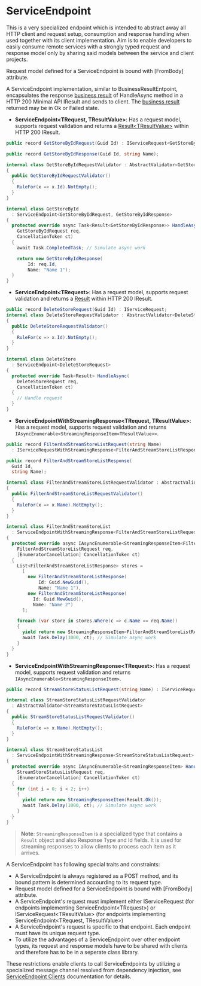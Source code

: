 # ServiceEndpoint

This is a very specialized endpoint which is intended to abstract away all HTTP client and request setup, consumption and response handling when used together with its client implementation. Aim is to enable developers to easily consume remote services with a strongly typed request and response model only by sharing said models between the service and client projects.

Request model defined for a ServiceEndpoint is bound with [FromBody] attribute.

A ServiceEndpoint implementation, similar to BusinessResultEntpoint, encapsulates the response [business result](https://github.com/modabas/ModResults) of HandleAsync method in a HTTP 200 Minimal API IResult and sends to client. The [business result](https://github.com/modabas/ModResults) returned may be in Ok or Failed state.

- **ServiceEndpoint&lt;TRequest, TResultValue&gt;**: Has a request model, supports request validation and returns a [Result&lt;TResultValue&gt;](https://github.com/modabas/ModResults) within HTTP 200 IResult.
``` csharp
public record GetStoreByIdRequest(Guid Id) : IServiceRequest<GetStoreByIdResponse>;

public record GetStoreByIdResponse(Guid Id, string Name);

internal class GetStoreByIdRequestValidator : AbstractValidator<GetStoreByIdRequest>
{
  public GetStoreByIdRequestValidator()
  {
    RuleFor(x => x.Id).NotEmpty();
  }
}

internal class GetStoreById
  : ServiceEndpoint<GetStoreByIdRequest, GetStoreByIdResponse>
{
  protected override async Task<Result<GetStoreByIdResponse>> HandleAsync(
    GetStoreByIdRequest req,
    CancellationToken ct)
  {
    await Task.CompletedTask; // Simulate async work

    return new GetStoreByIdResponse(
        Id: req.Id,
        Name: "Name 1");
  }
}
```

- **ServiceEndpoint&lt;TRequest&gt;**: Has a request model, supports request validation and returns a [Result](https://github.com/modabas/ModResults) within HTTP 200 IResult.
``` csharp
public record DeleteStoreRequest(Guid Id) : IServiceRequest;
internal class DeleteStoreRequestValidator : AbstractValidator<DeleteStoreRequest>
{
  public DeleteStoreRequestValidator()
  {
    RuleFor(x => x.Id).NotEmpty();
  }
}

internal class DeleteStore
  : ServiceEndpoint<DeleteStoreRequest>
{
  protected override Task<Result> HandleAsync(
    DeleteStoreRequest req,
    CancellationToken ct)
  {
    // Handle request
  }
}
```

- **ServiceEndpointWithStreamingResponse&lt;TRequest, TResultValue&gt;**: Has a request model, supports request validation and returns `IAsyncEnumerable<StreamingResponseItem<TResultValue>>`.
``` csharp
public record FilterAndStreamStoreListRequest(string Name)
  : IServiceRequestWithStreamingResponse<FilterAndStreamStoreListResponse>;

public record FilterAndStreamStoreListResponse(
  Guid Id,
  string Name);

internal class FilterAndStreamStoreListRequestValidator : AbstractValidator<FilterAndStreamStoreListRequest>
{
  public FilterAndStreamStoreListRequestValidator()
  {
    RuleFor(x => x.Name).NotEmpty();
  }
}

internal class FilterAndStreamStoreList
  : ServiceEndpointWithStreamingResponse<FilterAndStreamStoreListRequest, FilterAndStreamStoreListResponse>
{
  protected override async IAsyncEnumerable<StreamingResponseItem<FilterAndStreamStoreListResponse>> HandleAsync(
    FilterAndStreamStoreListRequest req,
    [EnumeratorCancellation] CancellationToken ct)
  {
    List<FilterAndStreamStoreListResponse> stores =
      [
        new FilterAndStreamStoreListResponse(
            Id: Guid.NewGuid(),
            Name: "Name 1"),
        new FilterAndStreamStoreListResponse(
          Id: Guid.NewGuid(),
          Name: "Name 2")
      ];

    foreach (var store in stores.Where(c => c.Name == req.Name))
    {
      yield return new StreamingResponseItem<FilterAndStreamStoreListResponse>(store);
      await Task.Delay(1000, ct); // Simulate async work
    }
  }
}
```

- **ServiceEndpointWithStreamingResponse&lt;TRequest&gt;**: Has a request model, supports request validation and returns `IAsyncEnumerable<StreamingResponseItem>`.
``` csharp
public record StreamStoreStatusListRequest(string Name) : IServiceRequestWithStreamingResponse;

internal class StreamStoreStatusListRequestValidator
  : AbstractValidator<StreamStoreStatusListRequest>
{
  public StreamStoreStatusListRequestValidator()
  {
    RuleFor(x => x.Name).NotEmpty();
  }
}

internal class StreamStoreStatusList
  : ServiceEndpointWithStreamingResponse<StreamStoreStatusListRequest>
{
  protected override async IAsyncEnumerable<StreamingResponseItem> HandleAsync(
    StreamStoreStatusListRequest req,
    [EnumeratorCancellation] CancellationToken ct)
  {
    for (int i = 0; i < 2; i++)
    {
      yield return new StreamingResponseItem(Result.Ok());
      await Task.Delay(1000, ct); // Simulate async work
    }
  }
}
```

>**Note**: `StreamingResponseItem` is a specialized type that contains a `Result` object and also Response Type and Id fields. It is used for streaming responses to allow clients to process each item as it arrives.

A ServiceEndpoint has following special traits and constraints:
- A ServiceEndpoint is always registered as a POST method, and its bound pattern is determined accourding to its request type.
- Request model defined for a ServiceEndpoint is bound with [FromBody] attribute.
- A ServiceEndpoint's request must implement either IServiceRequest (for endpoints implementing ServiceEndpoint&lt;TRequest&gt;) or IServiceRequest&lt;TResultValue&gt; (for endpoints implementing ServiceEndpoint&lt;TRequest, TResultValue&gt;)
- A ServiceEndpoint's request is specific to that endpoint. Each endpoint must have its unique request type.
- To utilize the advantages of a ServiceEndpoint over other endpoint types, its request and response models have to be shared with clients and therefore has to be in a seperate class library.

These restrictions enable clients to call ServiceEndpoints by utilizing a specialized message channel resolved from dependency injection, see [ServiceEndpoint Clients](ServiceEndpointClients.md) documentation for details.